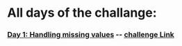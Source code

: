 # All days of the challange:

###     [Day 1: Handling missing values](./day1/) -- [challenge Link](https://www.kaggle.com/rtatman/data-cleaning-challenge-handling-missing-values) 
